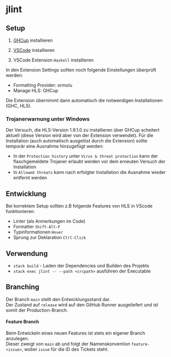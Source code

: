 # jlint

## Setup

1. [GHCup](https://www.haskell.org/ghcup/) installieren

2. [VSCode](https://code.visualstudio.com) installieren

3. VSCode Extension `Haskell` installieren

In den Extension Settings sollten noch folgende Einstellungen überprüft werden:
- Formatting Provider: ormolu
- Manage HLS: GHCup

Die Extension übernimmt dann automatisch die notwendigen Installationen (GHC, HLS).

### Trojanerwarnung unter Windows

Der Versuch, die HLS-Version 1.9.1.0 zu installieren über GHCup scheitert aktuell (diese Version wird aber von der Extension verwendet).
Für die Installation (auch automatisch ausgelöst durch die Extension) sollte temporär eine Ausnahme hinzugefügt werden:
- In der `Protection history` unter `Virus & threat protection` kann der flaschgemeldete Trojaner erlaubt werden vor dem erneuten Versuch der Installation
- In `Allowed threats` kann nach erfolgter Installation die Ausnahme wieder entfernt werden

## Entwicklung

Bei korrektem Setup sollten z.B folgende Features von HLS in VScode funktionieren:
- Linter (als Anmerkungen im Code)
- Formatter `Shift-Alt-F`
- Typinformationen `Hover`
- Sprung zur Deklaration `Ctrl-Click`

## Verwendung

- `stack build` - Laden der Dependencies und Builden des Projekts
- `stack exec jlint -- --path <srcpath>` ausführen der Executable

## Branching

Der Branch `main` stellt den Entwicklungsstand dar.  
Der Zustand auf `release` wird auf den GitHub Runner ausgeliefert und ist somit der Production-Branch.  

#### Feature Branch

Beim Entwickeln eines neuen Features ist stets ein eigener Branch anzulegen.  
Dieser zweigt von `main` ab und folgt der Namenskonvention `feature-<issue>`, wobei `issue` für die ID des Tickets steht.
